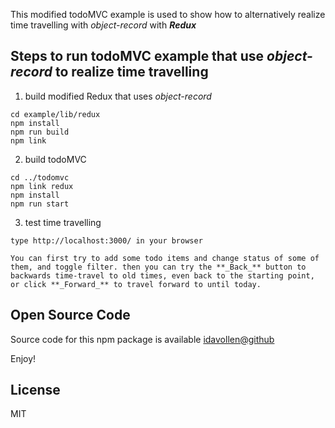 This modified todoMVC example is used to show how to alternatively realize time travelling with *object-record* with **_Redux_**

## Steps to run todoMVC example that use *object-record* to realize time travelling

1. build modified Redux that uses *object-record*

```
cd example/lib/redux
npm install 
npm run build
npm link
```

2. build todoMVC

```
cd ../todomvc
npm link redux
npm install 
npm run start
```

3. test time travelling
```
type http://localhost:3000/ in your browser

```

	You can first try to add some todo items and change status of some of them, and toggle filter. then you can try the **_Back_** button to backwards time-travel to old times, even back to the starting point, or click **_Forward_** to travel forward to until today.

## Open Source Code

Source code for this npm package is available [idavollen@github](https://github.com/idavollen/object-record)


Enjoy!

## License

MIT
